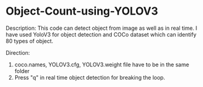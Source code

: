 # Object-Count-using-YOLOV3

Description:
This code can detect object from image as well as in real time. I have used YoloV3 for object detection and COCo dataset which can identify 80 types of object.



Direction:
1. coco.names, YOLOV3.cfg, YOLOV3.weight file have to be in the same folder
2. Press "q"  in  real time object detection for breaking the loop.
